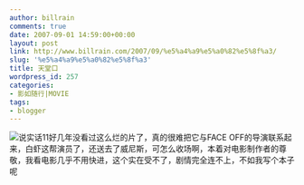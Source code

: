```yaml
---
author: billrain
comments: true
date: 2007-09-01 14:59:00+00:00
layout: post
link: http://www.billrain.com/2007/09/%e5%a4%a9%e5%a0%82%e5%8f%a3/
slug: '%e5%a4%a9%e5%a0%82%e5%8f%a3'
title: 天堂口
wordpress_id: 257
categories:
- 影如随行|MOVIE
tags:
- blogger
---
```


[![](http://bp3.blogger.com/_lAHIYwHGO4A/Rtl_MLy46OI/AAAAAAAAB-g/vgvduG3oIZw/s400/U1584P28T3D1601415F326DT20070806151204.JPG)](http://bp3.blogger.com/_lAHIYwHGO4A/Rtl_MLy46OI/AAAAAAAAB-g/vgvduG3oIZw/s1600-h/U1584P28T3D1601415F326DT20070806151204.JPG)说实话11好几年没看过这么烂的片了，真的很难把它与FACE OFF的导演联系起来，白虾这帮演员了，还送去了威尼斯，可怎么收场啊，本着对电影制作者的尊敬，我看电影几乎不用快进，这个实在受不了，剧情完全连不上，不如我写个本子呢  

